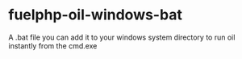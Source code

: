 fuelphp-oil-windows-bat
=======================

A .bat file you can add it to your windows system directory to run oil instantly from the cmd.exe
